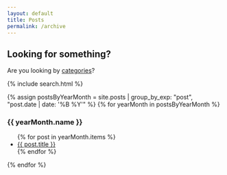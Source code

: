 ```yaml
---
layout: default
title: Posts
permalink: /archive
---
```


## Looking for something?  

Are you looking by <a href="/categories">categories</a>? <br>

{% include search.html %}


{% assign postsByYearMonth = site.posts | group_by_exp: "post", "post.date | date: '%B %Y'" %}
{% for yearMonth in postsByYearMonth %}
  <h3>{{ yearMonth.name }}</h3>
  <ul>
    {% for post in yearMonth.items %}
      <li><a href="{{ post.url }}">{{ post.title }}</a></li>
    {% endfor %}
  </ul>
{% endfor %}



